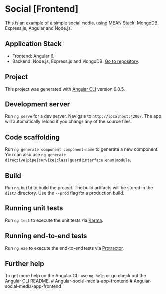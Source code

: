 # Social [Frontend]

This is an example of a simple social media, using MEAN Stack: MongoDB, Express.js, Angular and Node.js.

## Application Stack

* Frontend: Angular 6.
* Backend: Node.js, Express.js and MongoDB. [Go to repository](https://github.com/maurobonfietti/social-back).

## Project

This project was generated with [Angular CLI](https://github.com/angular/angular-cli) version 6.0.5.

## Development server

Run `ng serve` for a dev server. Navigate to `http://localhost:4200/`. The app will automatically reload if you change any of the source files.

## Code scaffolding

Run `ng generate component component-name` to generate a new component. You can also use `ng generate directive|pipe|service|class|guard|interface|enum|module`.

## Build

Run `ng build` to build the project. The build artifacts will be stored in the `dist/` directory. Use the `--prod` flag for a production build.

## Running unit tests

Run `ng test` to execute the unit tests via [Karma](https://karma-runner.github.io).

## Running end-to-end tests

Run `ng e2e` to execute the end-to-end tests via [Protractor](http://www.protractortest.org/).

## Further help

To get more help on the Angular CLI use `ng help` or go check out the [Angular CLI README](https://github.com/angular/angular-cli/blob/master/README.md).
#   A n g u l a r - s o c i a l - m e d i a - a p p - f r o n t e n d  
 #   A n g u l a r - s o c i a l - m e d i a - a p p - f r o n t e n d  
 